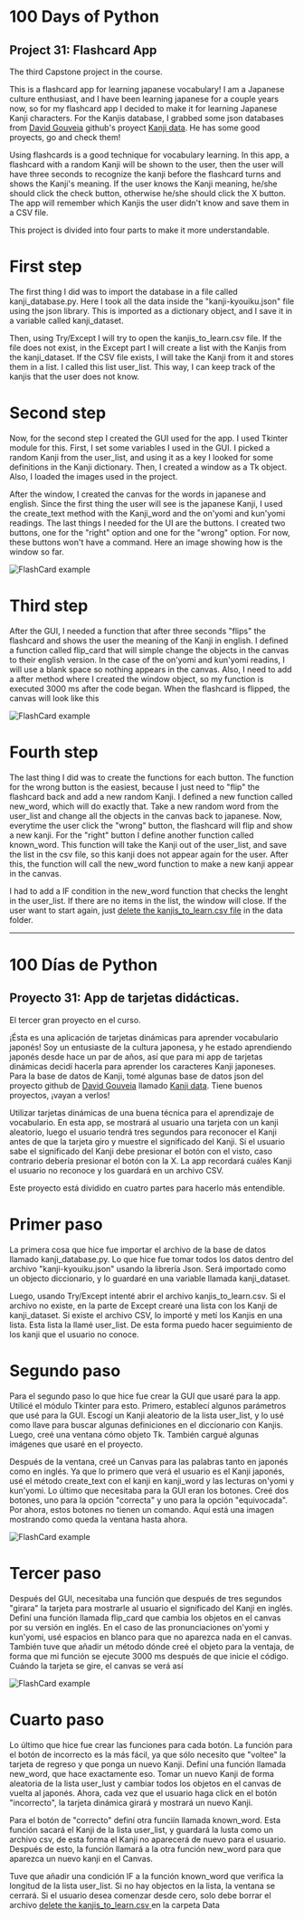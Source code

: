 # 100 Days of Python
## Project 31: Flashcard App

The third Capstone project in the course.

This is a flashcard app for learning japanese vocabulary!
I am a Japanese culture enthusiast, and I have been learning japanese for a couple years now, so for my flashcard app I decided to make it for learning Japanese Kanji characters.
For the Kanjis database, I grabbed some json databases from [David Gouveia](https://github.com/davidluzgouveia) github's proyect [Kanji data](https://github.com/davidluzgouveia/kanji-data). He has some good proyects, go and check them!

Using flashcards is a good technique for vocabulary learning. In this app, a flashcard with a random Kanji will be shown to the user, then the user will have three seconds to recognize the kanji before the flashcard turns and shows the Kanji's meaning. If the user knows the Kanji meaning, he/she should click the check button, otherwise he/she should click the X button. The app will remember which Kanjis the user didn't know and save them in a CSV file. 

This project is divided into four parts to make it more understandable. 

# First step
The first thing I did was to import the database in a file called kanji_database.py. Here I took all the data inside the "kanji-kyouiku.json" file using the json library. This is imported as a dictionary object, and I save it in a variable called kanji_dataset.

Then, using Try/Except I will try to open the kanjis_to_learn.csv file. If the file does not exist, in the Except part I will create a list with the Kanjis from the kanji_dataset. If the CSV file exists, I will take the Kanji from it and stores them in a list. I called this list user_list. This way, I can keep track of the kanjis that the user does not know.

# Second step
Now, for the second step I created the GUI used for the app. I used Tkinter module for this. First, I set some variables I used in the GUI. I picked a random Kanji from the user_list, and using it as a key I looked for some definitions in the Kanji dictionary. Then, I created a window as a Tk object. Also, I loaded the images used in the project.

After the window, I created the canvas for the words in japanese and english. Since the first thing the user will see is the japanese Kanji, I used the create_text method with the Kanji_word and the on'yomi and kun'yomi readings. The last things I needed for the UI are the buttons. I created two buttons, one for the "right" option and one for the "wrong" option. For now, these buttons won't have a command. Here an image showing how is the window so far.

![FlashCard example](./flashcard_example.png "Flashcard APP example")

# Third step
After the GUI, I needed a function that after three seconds "flips" the flashcard and shows the user the meaning of the Kanji in english.
I defined a function called flip_card that will simple change the objects in the canvas to their english version. In the case of the on'yomi and kun'yomi readins, I will use a blank space so nothing appears in the canvas. Also, I need to add a after method where I created the window object, so my function is executed 3000 ms after the code began.
When the flashcard is flipped, the canvas will look like this

![FlashCard example](./flashcard_example2.png "Flashcard APP example")

# Fourth step

The last thing I did was to create the functions for each button. The function for the wrong button is the easiest, because I just need to "flip" the flashcard back and add a new random Kanji. I defined a new function called new_word, which will do exactly that. Take a new random word from the user_list and change all the objects in the canvas back to japanese. Now, everytime the user click the "wrong" button, the flashcard will flip and show a new kanji.
For the "right" button I define another function called known_word. This function will take the Kanji out of the user_list, and save the list in the csv file, so this kanji does not appear again for the user. After this, the function will call the new_word function to make a new kanji appear in the canvas. 

I had to add a IF condition in the new_word function that checks the lenght in the user_list. If there are no items in the list, the window will close.
If the user want to start again, just <ins>delete the kanjis_to_learn.csv file</ins> in the data folder.

---------------------------------------------------------------------------------------------------------------------------------------------------------------------------------

# 100 Días de Python
## Proyecto 31: App de tarjetas didácticas.

El tercer gran proyecto en el curso.

¡Ésta es una aplicación de tarjetas dinámicas para aprender vocabulario japonés!
Soy un entusiaste de la cultura japonesa, y he estado aprendiendo japonés desde hace un par de años, así que para mi app de tarjetas dinámicas decidí hacerla para aprender los caracteres Kanji japoneses.
Para la base de datos de Kanji, tomé algunas base de datos json del proyecto github de [David Gouveia](https://github.com/davidluzgouveia) llamado [Kanji data](https://github.com/davidluzgouveia/kanji-data). Tiene buenos proyectos, ¡vayan a verlos!

Utilizar tarjetas dinámicas de una buena técnica para el aprendizaje de vocabulario. En esta app, se mostrará al usuario una tarjeta con un kanji aleatorio, luego el usuario tendrá tres segundos para reconocer el Kanji antes de que la tarjeta giro y muestre el significado del Kanji. Si el usuario sabe el significado del Kanji debe presionar el botón con el visto, caso contrario debería presionar el botón con la X. La app recordará cuáles Kanji el usuario no reconoce y los guardará en un archivo CSV.

Este proyecto está dividido en cuatro partes para hacerlo más entendible.

# Primer paso
La primera cosa que hice fue importar el archivo de la base de datos llamado kanji_database.py. Lo que hice fue tomar todos los datos dentro del archivo "kanji-kyouiku.json" usando la librería Json. Será importado como un objecto diccionario, y lo guardaré en una variable llamada kanji_dataset.

Luego, usando Try/Except intenté abrir el archivo kanjis_to_learn.csv. Si el archivo no existe, en la parte de Except crearé una lista con los Kanji de kanji_dataset. Si existe el archivo CSV, lo importé y metí los Kanjis en una lista. Esta lista la llamé user_list. De esta forma puedo hacer seguimiento de los kanji que el usuario no conoce.

# Segundo paso
Para el segundo paso lo que hice fue crear la GUI que usaré para la app. Utilicé el módulo Tkinter para esto. Primero, establecí algunos parámetros que usé para la GUI. Escogí un Kanji aleatorio de la lista user_list, y lo usé como llave para buscar algunas definiciones en el diccionario con Kanjis. Luego, creé una ventana cómo objeto Tk. También cargué algunas imágenes que usaré en el proyecto.

Después de la ventana, creé un Canvas para las palabras tanto en japonés como en inglés. Ya que lo primero que verá el usuario es el Kanji japonés, usé el método create_text con el kanji en kanji_word y las lecturas on'yomi y kun'yomi. Lo último que necesitaba para la GUI eran los botones. Creé dos botones, uno para la opción "correcta" y uno para la opción "equivocada". Por ahora, estos botones no tienen un comando. Aquí está una imagen mostrando como queda la ventana hasta ahora.

![FlashCard example](./flashcard_example.png "Ejemplo de la tarjeta dinámica")

# Tercer paso
Después del GUI, necesitaba una función que después de tres segundos "girara" la tarjeta para mostrarle al usuario el significado del Kanji en inglés.
Definí una función llamada flip_card que cambia los objetos en el canvas por su versión en inglés. En el caso de las pronunciaciones on'yomi y kun'yomi, usé espacios en blanco para que no aparezca nada en el canvas. También tuve que añadir un método dónde creé el objeto para la ventaja, de forma que mi función se ejecute 3000 ms después de que inicie el código.
Cuándo la tarjeta se gire, el canvas se verá así

![FlashCard example](./flashcard_example2.png "Ejemplo de la tarjeta dinámica")

# Cuarto paso
Lo último que hice fue crear las funciones para cada botón. La función para el botón de incorrecto es la más fácil, ya que sólo necesito que "voltee" la tarjeta de regreso y que ponga un nuevo Kanji. Definí una función llamada new_word, que hace exactamente eso. Tomar un nuevo Kanji de forma aleatoria de la lista user_lust y cambiar todos los objetos en el canvas de vuelta al japonés. Ahora, cada vez que el usuario haga click en el botón "incorrecto", la tarjeta dinámica girará y mostrará un nuevo Kanji.

Para el botón de "correcto" definí otra funciín llamada known_word. Esta función sacará el Kanji de la lista user_list, y guardará la lusta como un archivo csv, de esta forma el Kanji no aparecerá de nuevo para el usuario. Después de esto, la función llamará a la otra función new_word para que aparezca un nuevo kanji en el Canvas.

Tuve que añadir una condición IF a la función known_word que verifica la longitud de la lista user_list. Si no hay objectos en la lista, la ventana se cerrará.
Si el usuario desea comenzar desde cero, solo debe borrar el archivo <ins>delete the kanjis_to_learn.csv </ins> en la carpeta Data
